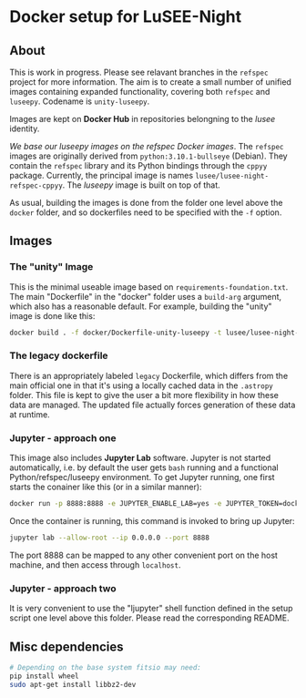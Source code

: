 # Docker setup for LuSEE-Night

## About

This is work in progress. Please see relavant branches in the `refspec` project
for more information. The aim is to create a small number of unified images
containing expanded functionality, covering both `refspec` and `luseepy`.
Codename is `unity-luseepy`.

Images are kept on __Docker Hub__ in repositories belongning to the _lusee_ identity.

_We base our luseepy images on the refspec Docker images_.  The `refspec` images
are originally derived from `python:3.10.1-bullseye` (Debian). They contain
the `refspec` library and its Python bindings through the `cppyy` package.
Currently, the principal image is names `lusee/lusee-night-refspec-cppyy`.
The _luseepy_ image is built on top of that.

As usual, building the images is done from the folder one level above the `docker` folder,
and so dockerfiles need to be specified with the `-f` option.


## Images

### The "unity" Image

This is the minimal useable image based on ```requirements-foundation.txt```.
The main "Dockerfile" in the "docker" folder uses a ```build-arg``` argument,
which also has a reasonable default. For example, building the "unity"
image is done like this:

```bash
docker build . -f docker/Dockerfile-unity-luseepy -t lusee/lusee-night-unity-luseepy:0.1 --build-arg reqs=requirements-unity-luseepy.txt
```


### The legacy dockerfile

There is an appropriately labeled `legacy` Dockerfile, which differs
from the main official one in that it's using a locally cached data in the
`.astropy` folder. This file is kept to give the user a bit more flexibility
in how these data are managed. The updated file actually forces generation
of these data at runtime.

### Jupyter - approach one
This image also includes __Jupyter Lab__ software. Jupyter
is not started automatically, i.e. by default the user gets `bash` running and a functional
Python/refspec/luseepy environment. To get Jupyter running, one first starts the conainer like
this (or in a similar manner):


```bash
docker run -p 8888:8888 -e JUPYTER_ENABLE_LAB=yes -e JUPYTER_TOKEN=docker lusee/lusee-night-unity-luseepy:0.1
```

Once the container is running, this command is invoked to bring up Jupyter:

```bash
jupyter lab --allow-root --ip 0.0.0.0 --port 8888
```

The port 8888 can be mapped to any other convenient port on the host machine,
and then access through `localhost`.

### Jupyter - approach two

It is very convenient to use the "ljupyter" shell function defined in the setup script
one level above this folder. Please read the corresponding README.

## Misc dependencies

```bash
# Depending on the base system fitsio may need:
pip install wheel
sudo apt-get install libbz2-dev
```


